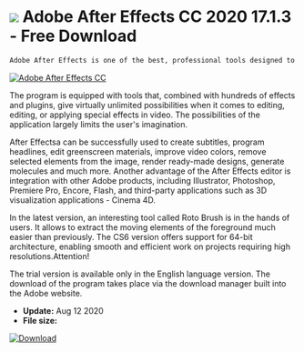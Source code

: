 # ![](https://cdn.softexe.net/static/icon/5/adobe-after-effects-cc-10341.png) Adobe After Effects CC 2020 17.1.3 - Free Download

```sh
Adobe After Effects is one of the best, professional tools designed to create animations and special effects for the needs of Hollywood film productions.
```
[![Adobe After Effects CC](https://gallery.dpcdn.pl/imgc/Tools/1691/g_-_420x350_1.5_-_x20120507161359_00.png)](https://softexe.net/win/multimedia/video/adobe-after-effects-cc:pRcdp.html)

The program is equipped with tools that, combined with hundreds of effects and plugins, give virtually unlimited possibilities when it comes to editing, editing, or applying special effects in video. The possibilities of the application largely limits the user's imagination.
 
 After Effectsa can be successfully used to create subtitles, program headlines, edit greenscreen materials, improve video colors, remove selected elements from the image, render ready-made designs, generate molecules and much more. Another advantage of the After Effects editor is integration with other Adobe products, including Illustrator, Photoshop, Premiere Pro, Encore, Flash, and third-party applications such as 3D visualization applications - Cinema 4D.
 
 In the latest version, an interesting tool called Roto Brush is in the hands of users. It allows to extract the moving elements of the foreground much easier than previously. The CS6 version offers support for 64-bit architecture, enabling smooth and efficient work on projects requiring high resolutions.Attention!
 
  The trial version is available only in the English language version.
 The download of the program takes place via the download manager built into the Adobe website.


- **Update:** Aug 12 2020
- **File size:** 

[![Download](https://cdn.softexe.net/static/img/download.png)](https://softexe.net/win/multimedia/video/adobe-after-effects-cc:pRcdp.html)

